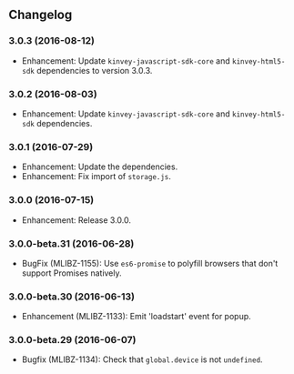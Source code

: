 ## Changelog
### 3.0.3 (2016-08-12)
* Enhancement: Update `kinvey-javascript-sdk-core` and `kinvey-html5-sdk` dependencies to version 3.0.3.

### 3.0.2 (2016-08-03)
* Enhancement: Update `kinvey-javascript-sdk-core` and `kinvey-html5-sdk` dependencies.

### 3.0.1 (2016-07-29)
* Enhancement: Update the dependencies.
* Enhancement: Fix import of `storage.js`.

### 3.0.0 (2016-07-15)
* Enhancement: Release 3.0.0.

### 3.0.0-beta.31 (2016-06-28)
* BugFix (MLIBZ-1155): Use `es6-promise` to polyfill browsers that don't support Promises natively.

### 3.0.0-beta.30 (2016-06-13)
* Enhancement (MLIBZ-1133): Emit 'loadstart' event for popup.

### 3.0.0-beta.29 (2016-06-07)
* Bugfix (MLIBZ-1134): Check that `global.device` is not `undefined`.

